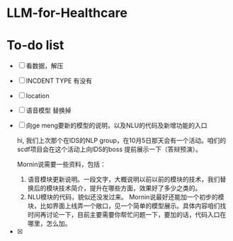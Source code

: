 # LLM-for-Healthcare


# To-do list

- [ ]  看数据，解压
- [ ]  INCDENT TYPE  有没有
- [ ]  location
- [ ]  语音模型 替换掉

- [ ]  向ge meng要新的模型的说明，以及NLU的代码及新增功能的入口
    
    hi, 我们上次那个在IDS的NLP group，在10月5日那天会有一个活动。咱们的scdf项目会在这个活动上向IDS的boss 提前展示一下（答辩预演）。
    
    Mornin说需要一些资料，包括：
    
    1. 语音模块更新说明。一段文字，大概说明以前以前的模块的技术，我们替换后的模块技术简介，提升在哪些方面，效果好了多少之类的。
    2. NLU模块的代码，貌似还没发过来。  Mornin说最好还能加一个初步的模块，比如界面上线弄一个敞口，见一个简单的模型展示。具体内容咱们找时间再讨论一下，目前主要需要你帮忙问题一下，要加的话，代码入口在哪里，怎么加。
    
- [x]  